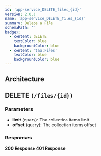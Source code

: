 ```yaml
---
id: 'app-service_DELETE_files_{id}'
version: 2.0.0
name: 'app-service_DELETE_files_{id}'
summary: Delete a File
schemaPath: ''
badges:
  - content: DELETE
    textColor: blue
    backgroundColor: blue
  - content: 'tag:Files'
    textColor: blue
    backgroundColor: blue
---
```

## Architecture
<NodeGraph />



## DELETE `(/files/{id})`

### Parameters
- **limit** (query): The collection items limit
- **offset** (query): The collection items offset




### Responses
**200 Response**
<SchemaViewer file="response-200.json" maxHeight="500" id="response-200" />
      **401 Response**
<SchemaViewer file="response-401.json" maxHeight="500" id="response-401" />

